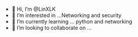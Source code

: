 - 👋 Hi, I’m @LinXLK
- 👀 I’m interested in ...Networking and security 
- 🌱 I’m currently learning ... python and networking 
- 💞️ I’m looking to collaborate on ...


<!---
LinXLK/LinXLK is a ✨ special ✨ repository because its `README.md` (this file) appears on your GitHub profile.
You can click the Preview link to take a look at your changes.
--->
